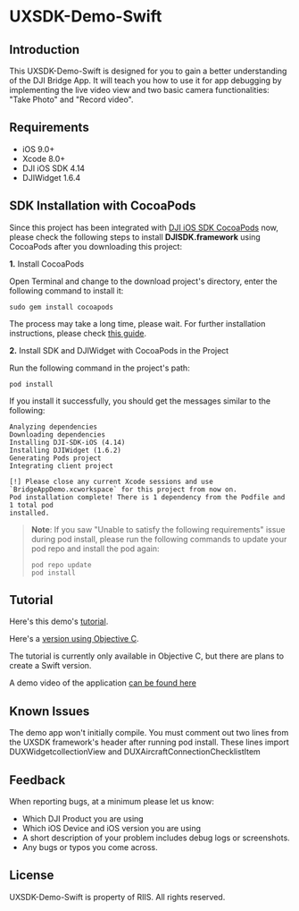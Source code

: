 # UXSDK-Demo-Swift

## Introduction

This UXSDK-Demo-Swift is designed for you to gain a better understanding of the DJI Bridge App. It will teach you how to use it for app debugging by implementing the live video view and two basic camera functionalities: "Take Photo" and "Record video".

## Requirements

 - iOS 9.0+
 - Xcode 8.0+
 - DJI iOS SDK 4.14
 - DJIWidget 1.6.4

## SDK Installation with CocoaPods

Since this project has been integrated with [DJI iOS SDK CocoaPods](https://cocoapods.org/pods/DJI-SDK-iOS) now, please check the following steps to install **DJISDK.framework** using CocoaPods after you downloading this project:

**1.** Install CocoaPods

Open Terminal and change to the download project's directory, enter the following command to install it:

~~~
sudo gem install cocoapods
~~~

The process may take a long time, please wait. For further installation instructions, please check [this guide](https://guides.cocoapods.org/using/getting-started.html#getting-started).

**2.** Install SDK and DJIWidget with CocoaPods in the Project

Run the following command in the project's path:

~~~
pod install
~~~

If you install it successfully, you should get the messages similar to the following:

~~~
Analyzing dependencies
Downloading dependencies
Installing DJI-SDK-iOS (4.14)
Installing DJIWidget (1.6.2)
Generating Pods project
Integrating client project

[!] Please close any current Xcode sessions and use `BridgeAppDemo.xcworkspace` for this project from now on.
Pod installation complete! There is 1 dependency from the Podfile and 1 total pod
installed.
~~~

> **Note**: If you saw "Unable to satisfy the following requirements" issue during pod install, please run the following commands to update your pod repo and install the pod again:
> 
> ~~~
> pod repo update
> pod install
> ~~~

## Tutorial

Here's this demo's [tutorial](https://github.com/SamScherer1/SwiftDJITutorials/blob/master/source/ios-tutorials/UXSDKDemo.md).

Here's a [version using Objective C](https://developer.dji.com/mobile-sdk/documentation/ios-tutorials/UXSDKDemo.html).

The tutorial is currently only available in Objective C, but there are plans to create a Swift version.

A demo video of the application [can be found here](https://www.youtube.com/watch?v=niESaYdsdpQ)


## Known Issues

The demo app won't initially compile. You must comment out two lines from the UXSDK framework's header after running pod install. 
These lines import DUXWidgetcollectionView and DUXAircraftConnectionChecklistItem

## Feedback
When reporting bugs, at a minimum please let us know:

* Which DJI Product you are using
* Which iOS Device and iOS version you are using
* A short description of your problem includes debug logs or screenshots.
* Any bugs or typos you come across.

## License

UXSDK-Demo-Swift is property of RIIS. All rights reserved.
